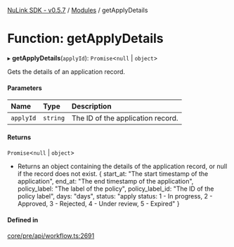 [NuLink SDK - v0.5.7](../README.md) / [Modules](../modules.md) / getApplyDetails

# Function: getApplyDetails

▸ **getApplyDetails**(`applyId`): `Promise`<``null`` \| `object`\>

Gets the details of an application record.

#### Parameters

| Name | Type | Description |
| :------ | :------ | :------ |
| `applyId` | `string` | The ID of the application record. |

#### Returns

`Promise`<``null`` \| `object`\>

- Returns an object containing the details of the application record, or null if the record does not exist.
             {
               start_at:  "The start timestamp of the application",
               end_at: "The end timestamp of the application",
               policy_label: "The label of the policy",
               policy_label_id: "The ID of the policy label",
               days: "days",
               status: "apply status: 1 - In progress, 2 - Approved, 3 - Rejected, 4 - Under review, 5 - Expired"
             }

#### Defined in

[core/pre/api/workflow.ts:2691](https://github.com/NuLink-network/nulink-sdk/blob/11cbdd7/src/core/pre/api/workflow.ts#L2691)
